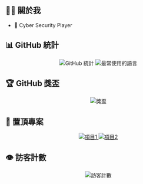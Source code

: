 ## 👨‍💻 關於我
- 🔭 Cyber Security Player

## 📊 GitHub 統計

<div align="center">
  <img src="https://github-readme-stats.vercel.app/api?username=jonafk555&show_icons=true&theme=transparent" alt="GitHub 統計" />
  <img src="https://github-readme-stats.vercel.app/api/top-langs/?username=jonafk555&layout=compact&theme=transparent" alt="最常使用的語言" />
</div>

## 🏆 GitHub 獎盃

<div align="center">
  <img src="https://github-profile-trophy.vercel.app/?username=jonafk555&theme=onedark&row=1&column=6" alt="獎盃" />
</div>

## 📌 置頂專案

<div align="center">
  <a href="[Taiwan_OSINT_Tools](https://github.com/jonafk555/Taiwan_OSINT_Tools)">
    <img src="https://github-readme-stats.vercel.app/api/pin/?username=jonafk555&repo=Taiwan_OSINT_Tools&theme=buefy" alt="項目1" />
  </a>
  <a href="https://github.com/jonafk555/項目2">
    <img src="https://github-readme-stats.vercel.app/api/pin/?username=jonafk555&repo=項目2&theme=buefy" alt="項目2" />
  </a>
</div>

## 👁️ 訪客計數

<div align="center">
  <img src="https://profile-counter.glitch.me/jonafk555/count.svg" alt="訪客計數" />
</div>
